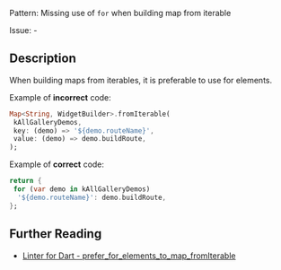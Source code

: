 Pattern: Missing use of `for` when building map from iterable

Issue: -

## Description

When building maps from iterables, it is preferable to use for elements.

Example of **incorrect** code:
```dart
Map<String, WidgetBuilder>.fromIterable(
 kAllGalleryDemos,
 key: (demo) => '${demo.routeName}',
 value: (demo) => demo.buildRoute,
);

```

Example of **correct** code:
```dart
return {
 for (var demo in kAllGalleryDemos)
  '${demo.routeName}': demo.buildRoute,
};
```

## Further Reading

* [Linter for Dart - prefer_for_elements_to_map_fromIterable](https://dart-lang.github.io/linter/lints/prefer_for_elements_to_map_fromIterable.html)
